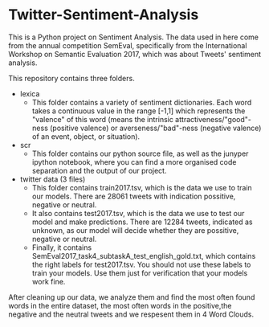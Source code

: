 # Twitter-Sentiment-Analysis
This is a Python project on Sentiment Analysis. The data used in here come from the annual competition SemEval, specifically from the International Workshop on Semantic Evaluation 2017, which was about Tweets' sentiment analysis.

This repository contains three folders.
- lexica
    * This folder contains a variety of sentiment dictionaries. Each word takes a continuous value in the range [-1,1] which represents the "valence" of this word (means the intrinsic attractiveness/"good"-ness (positive valence) or averseness/"bad"-ness (negative valence) of an event, object, or situation).
- scr
    * This folder contains our python source file, as well as the junyper ipython notebook, where you can find a more organised code separation and the output of our project.
- twitter data (3 files)
    * This folder contains train2017.tsv, which is the data we use to train our models. There are 28061 tweets with indication possitive, negative or neutral.
    * It also contains test2017.tsv, which is the data we use to test our model and make predictions. There are 12284 tweets, indicated as unknown, as our model will decide whether they are possitive, negative or neutral.
    * Finally, it contains SemEval2017_task4_subtaskA_test_english_gold.txt, which contains the right labels for test2017.tsv. You should not use these labels to train your models. Use them just for verification that your models work fine.

After cleaning up our data, we analyze them and find the most often found words in the entire dataset, the most often words in the positive,the negative and the neutral tweets and we respesent them in 4 Word Clouds.
